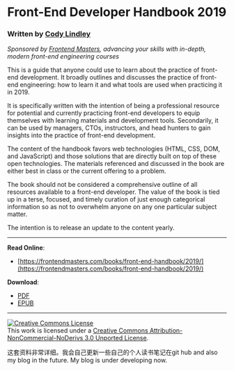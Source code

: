 # Front-End Developer Handbook 2019

### Written by [Cody Lindley](http://codylindley.com/)

_Sponsored by [Frontend Masters](https://frontendmasters.com/), advancing your skills with in-depth, modern front-end engineering courses_

This is a guide that anyone could use to learn about the practice of front-end development. It broadly outlines and discusses the practice of front-end engineering: how to learn it and what tools are used when practicing it in 2019.

It is specifically written with the intention of being a professional resource for potential and currently practicing front-end developers to equip themselves with learning materials and development tools. Secondarily, it can be used by managers, CTOs, instructors, and head hunters to gain insights into the practice of front-end development.

The content of the handbook favors web technologies (HTML, CSS, DOM, and JavaScript) and those solutions that are directly built on top of these open technologies. The materials referenced and discussed in the book are either best in class or the current offering to a problem.

The book should not be considered a comprehensive outline of all resources available to a front-end developer. The value of the book is tied up in a terse, focused, and timely curation of just enough categorical information so as not to overwhelm anyone on any one particular subject matter.

The intention is to release an update to the content yearly.

---

**Read Online**:

- [https://frontendmasters.com/books/front-end-handbook/2019/](https://frontendmasters.com/books/front-end-handbook/2019/)

**Download**:

- [PDF](https://github.com/FrontendMasters/front-end-handbook-2019/raw/master/exports/Front-end%20Developer%20Handbook%202019.pdf)
- [EPUB](https://github.com/FrontendMasters/front-end-handbook-2019/raw/master/exports/Front-End%20Developer%20Handbook%202019.epub)

---

<a rel="license" href="http://creativecommons.org/licenses/by-nc-nd/3.0/"><img alt="Creative Commons License" style="border-width:0" src="https://i.creativecommons.org/l/by-nc-nd/3.0/88x31.png" /></a><br />This work is licensed under a <a rel="license" href="http://creativecommons.org/licenses/by-nc-nd/3.0/">Creative Commons Attribution-NonCommercial-NoDerivs 3.0 Unported License</a>.

这套资料非常详细。我会自己更新一些自己的个人读书笔记在git hub and also my blog in the future. 
My blog is under developing now.
